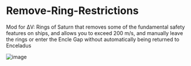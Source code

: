 # Remove-Ring-Restrictions
Mod for ΔV: Rings of Saturn that removes some of the fundamental safety features on ships, and allows you to exceed 200 m/s, and manually leave the rings or enter the Encle Gap without automatically being returned to Enceladus

![image](https://github.com/user-attachments/assets/9d9e45c3-1df9-4ce7-94c1-8e3db49111db)
